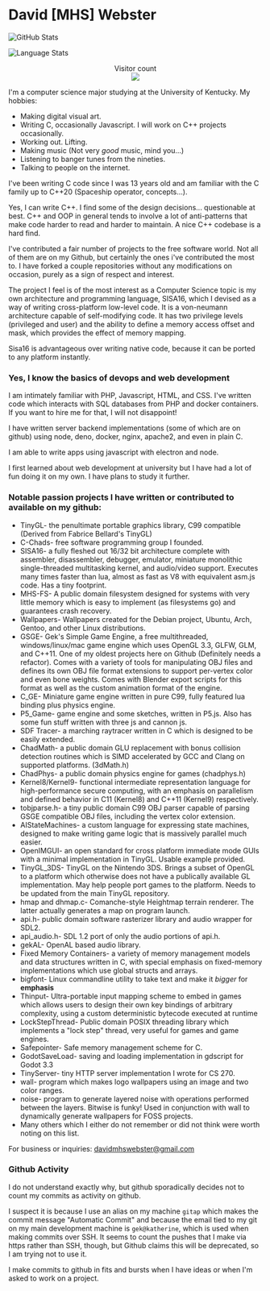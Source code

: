 # David [MHS] Webster
![GitHub Stats](https://github-readme-stats.vercel.app/api?username=gek169&count_private=true&show_icons=true&theme=github_dark)

![Language Stats](
https://github-readme-stats.vercel.app/api/top-langs/?username=gek169&layout=compact&theme=github_dark
)

<p align="center"> 
  Visitor count<br>
  <img src="https://profile-counter.glitch.me/gek169/count.svg" />

I'm a computer science major studying at the University of Kentucky. My hobbies:

* Making digital visual art.
* Writing C, occasionally Javascript. I will work on C++ projects occasionally.
* Working out. Lifting.
* Making music (Not very *good* music, mind you...)
* Listening to banger tunes from the nineties.
* Talking to people on the internet.

I've been writing C code since I was 13 years old and am familiar with the C family up to C++20 (Spaceship operator, concepts...).

Yes, I can write C++. I find some of the design decisions... questionable at best. C++ and OOP in general tends to involve a lot of anti-patterns that make code harder to read and harder to maintain. A nice C++ codebase is a hard find.

I've contributed a fair number of projects to the free software world. Not all of them are on my Github, but certainly the ones i've contributed the most to. I have forked a couple repositories without any modifications on occasion, purely as a sign of respect and interest.
  
The project I feel is of the most interest as a Computer Science topic is my own architecture and programming language, SISA16, which I devised as a way of writing cross-platform low-level code. It is a von-neumann architecture capable of self-modifying code. It has two privilege levels (privileged and user) and the ability to define a memory access offset and mask, which provides the effect of memory mapping. 
  
Sisa16 is advantageous over writing native code, because it can be ported to any platform instantly.


### Yes, I know the basics of devops and web development
I am intimately familiar with PHP, Javascript, HTML, and CSS. I've written code
which interacts with SQL databases from PHP and docker containers. If you want to hire me for that, I will not disappoint!

I have written server backend implementations (some of which are on github) using node, deno, docker, nginx, apache2, and even in plain C.

I am able to write apps using javascript with electron and node.
  
I first learned about web development at university but I have had a lot of fun doing it on my own. I have plans to study it further.


### Notable passion projects I have written or contributed to available on my github:
* TinyGL- the penultimate portable graphics library, C99 compatible (Derived from Fabrice Bellard's TinyGL)
* C-Chads- free software programming group I founded.
* SISA16- a fully fleshed out 16/32 bit architecture complete with assembler, disassembler, debugger, emulator, miniature monolithic single-threaded multitasking kernel, and audio/video support. Executes many times faster than lua, almost as fast as V8 with equivalent asm.js code. Has a tiny footprint.
* MHS-FS- A public domain filesystem designed for systems with very little memory which is easy to implement (as filesystems go) and guarantees crash recovery.
* Wallpapers- Wallpapers created for the Debian project, Ubuntu, Arch, Gentoo, and other Linux distributions.
* GSGE- Gek's Simple Game Engine, a free multithreaded, windows/linux/mac game engine which uses OpenGL 3.3, GLFW, GLM, and C++11. One of my oldest projects here on Github (Definitely needs a refactor). Comes with a variety of tools for manipulating OBJ files and defines its own OBJ file format extensions to support per-vertex color and even bone weights. Comes with Blender export scripts for this format as well as the custom animation format of the engine.
* C_GE- Miniature game engine written in pure C99, fully featured lua binding plus physics engine.
* P5_Game- game engine and some sketches, written in P5.js. Also has some fun stuff written with three js and cannon js.
* SDF Tracer- a marching raytracer written in C which is designed to be easily extended.
* ChadMath- a public domain GLU replacement with bonus collision detection routines which is SIMD accelerated by GCC and Clang on supported platforms. (3dMath.h)
* ChadPhys- a public domain physics engine for games (chadphys.h)
* Kernel8/Kernel9- functional intermediate representation language for high-performance secure computing, with an emphasis on parallelism and defined behavior in C11 (Kernel8) and C++11 (Kernel9) respectively.
* tobjparse.h- a tiny public domain C99 OBJ parser capable of parsing GSGE compatible OBJ files, including the vertex color extension.
* AIStateMachines- a custom language for expressing state machines, designed to make writing game logic that is massively parallel much easier.
* OpenIMGUI- an open standard for cross platform immediate mode GUIs with a minimal implementation in TinyGL. Usable example provided.
* TinyGL_3DS- TinyGL on the Nintendo 3DS. Brings a subset of OpenGL to a platform which otherwise does not have a publically available GL implementation. May help people port games to the platform. Needs to be updated from the main TinyGL repository.
* hmap and dhmap.c- Comanche-style Heightmap terrain renderer. The latter actually generates a map on program launch.
* api.h- public domain software rasterizer library and audio wrapper for SDL2.
* api_audio.h- SDL 1.2 port of only the audio portions of api.h.
* gekAL- OpenAL based audio library.
* Fixed Memory Containers- a variety of memory management models and data structures written in C, with special emphasis on fixed-memory implementations which use global structs and arrays.
* bigfont- Linux commandline utility to take text and make it *bigger* for __emphasis__
* Thinput- Ultra-portable input mapping scheme to embed in games which allows users to design their own key bindings of arbitrary complexity, using a custom deterministic bytecode executed at runtime
* LockStepThread- Public domain POSIX threading library which implements a "lock step" thread, very useful for games and game engines.
* Safepointer- Safe memory management scheme for C.
* GodotSaveLoad- saving and loading implementation in gdscript for Godot 3.3
* TinyServer- tiny HTTP server implementation I wrote for CS 270.
* wall- program which makes logo wallpapers using an image and two color ranges.
* noise- program to generate layered noise with operations performed between the layers. Bitwise is funky! Used in conjunction with wall to dynamically generate wallpapers for FOSS projects.
* Many others which I either do not remember or did not think were worth noting on this list.

For business or inquiries:
davidmhswebster@gmail.com

<!--
**gek169/gek169** is a ✨ _special_ ✨ repository because its `README.md` (this file) appears on your GitHub profile.

Here are some ideas to get you started:

- 🔭 I’m currently working on ...
- 🌱 I’m currently learning ...
- 👯 I’m looking to collaborate on ...
- 🤔 I’m looking for help with ...
- 💬 Ask me about ...
- 📫 How to reach me: ...
- 😄 Pronouns: ...
- ⚡ Fun fact: ...
-->

### Github Activity
I do not understand exactly why, but github sporadically decides not to count my commits as activity on github.

I suspect it is because I use an alias on my machine `gitap` which makes the commit message "Automatic Commit" and because the email tied to my git on my main development machine is `gek@katherine`, which is used when making commits over SSH. It seems to count the pushes that I make via https rather than SSH, though, but Github claims this will be deprecated, so I am trying not to use it.

I make commits to github in fits and bursts when I have ideas or when I'm asked to work on a project.

